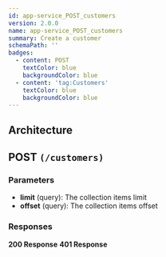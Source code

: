 ```yaml
---
id: app-service_POST_customers
version: 2.0.0
name: app-service_POST_customers
summary: Create a customer
schemaPath: ''
badges:
  - content: POST
    textColor: blue
    backgroundColor: blue
  - content: 'tag:Customers'
    textColor: blue
    backgroundColor: blue
---
```

## Architecture
<NodeGraph />



## POST `(/customers)`

### Parameters
- **limit** (query): The collection items limit
- **offset** (query): The collection items offset




### Responses
**200 Response**
<SchemaViewer file="response-200.json" maxHeight="500" id="response-200" />
      **401 Response**
<SchemaViewer file="response-401.json" maxHeight="500" id="response-401" />
